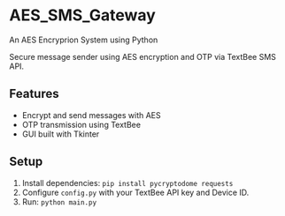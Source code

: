 # AES_SMS_Gateway
An AES Encryprion System using Python

Secure message sender using AES encryption and OTP via TextBee SMS API.

## Features
- Encrypt and send messages with AES
- OTP transmission using TextBee
- GUI built with Tkinter

## Setup
1. Install dependencies: `pip install pycryptodome requests`
2. Configure `config.py` with your TextBee API key and Device ID.
3. Run: `python main.py`